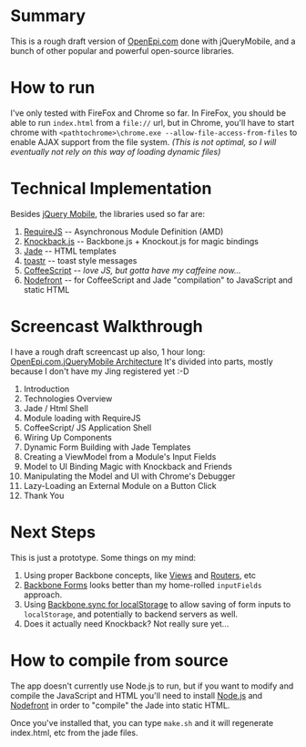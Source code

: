 # Summary

This is a rough draft version of [OpenEpi.com](http://www.openepi.com) done with jQueryMobile, and a bunch of other popular and powerful open-source libraries.

# How to run

I've only tested with FireFox and Chrome so far. In FireFox, you should be able to run `index.html` from a `file://` url, but in Chrome, you'll have to start chrome with `<pathtochrome>\chrome.exe --allow-file-access-from-files` to enable AJAX support from the file system. _(This is not optimal, so I will eventually not rely on this way of loading dynamic files)_

# Technical Implementation

Besides [jQuery Mobile](http://jquerymobile.com/), the libraries used so far are:

1. [RequireJS](http://requirejs.org) -- Asynchronous Module Definition (AMD)
2. [Knockback.js](http://kmalakoff.github.com/knockback/) -- Backbone.js + Knockout.js for magic bindings
3. [Jade](http://jade-lang.com/) -- HTML templates
4. [toastr](https://github.com/CodeSeven/toastr) -- toast style messages
5. [CoffeeScript](http://coffeescript.org/) -- _love JS, but gotta have my caffeine now..._
6. [Nodefront](http://karthikv.github.com/nodefront/) -- for CoffeeScript and Jade "compilation" to JavaScript and static HTML

# Screencast Walkthrough

I have a rough draft screencast up also, 1 hour long: [OpenEpi.com.jQueryMobile Architecture](http://www.screencast.com/users/JoshGough/playlists/OpenEpi.com.jQueryMobile%20Architecture)
It's divided into parts, mostly because I don't have my Jing registered yet :-D

1. Introduction
2. Technologies Overview
3. Jade / Html Shell
4. Module loading with RequireJS
5. CoffeeScript/ JS Application Shell
6. Wiring Up Components
7. Dynamic Form Building with Jade Templates
8. Creating a ViewModel from a Module's Input Fields
9. Model to UI Binding Magic with Knockback and Friends
10. Manipulating the Model and UI with Chrome's Debugger
11. Lazy-Loading an External Module on a Button Click
12. Thank You

# Next Steps

This is just a prototype. Some things on my mind:

1. Using proper Backbone concepts, like [Views](http://backbonejs.org/#View) and [Routers](http://backbonejs.org/#Router), etc
2. [Backbone Forms](https://github.com/powmedia/backbone-forms) looks better than my home-rolled `inputFields` approach.
3. Using [Backbone.sync for localStorage](http://documentcloud.github.com/backbone/docs/backbone-localstorage.html) to allow saving of form inputs to `localStorage`, and potentially to backend servers as well.
4. Does it actually need Knockback? Not really sure yet...

# How to compile from source

The app doesn't currently use Node.js to run, but if you want to modify and compile the JavaScript and HTML you'll need to install [Node.js](http://nodejs.org/) and [Nodefront](http://karthikv.github.com/nodefront/) in order to "compile" the Jade into static HTML.

Once you've installed that, you can type `make.sh` and it will regenerate index.html, etc from the jade files.
